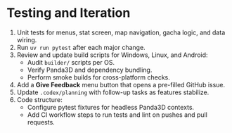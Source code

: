 # Testing and Iteration

1. Unit tests for menus, stat screen, map navigation, gacha logic, and data wiring.
2. Run `uv run pytest` after each major change.
3. Review and update build scripts for Windows, Linux, and Android:
   - Audit `builder/` scripts per OS.
   - Verify Panda3D and dependency bundling.
   - Perform smoke builds for cross-platform checks.
4. Add a **Give Feedback** menu button that opens a pre-filled GitHub issue.
5. Update `.codex/planning` with follow-up tasks as features stabilize.
6. Code structure:
   - Configure pytest fixtures for headless Panda3D contexts.
   - Add CI workflow steps to run tests and lint on pushes and pull requests.
